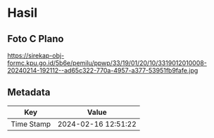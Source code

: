 # Hasil

## Foto C Plano

https://sirekap-obj-formc.kpu.go.id/5b6e/pemilu/ppwp/33/19/01/20/10/3319012010008-20240214-192112--ad65c322-770a-4957-a377-53951fb9fafe.jpg


## Metadata

| Key        | Value               |
| ---------- | ------------------- |
| Time Stamp | 2024-02-16 12:51:22 |



